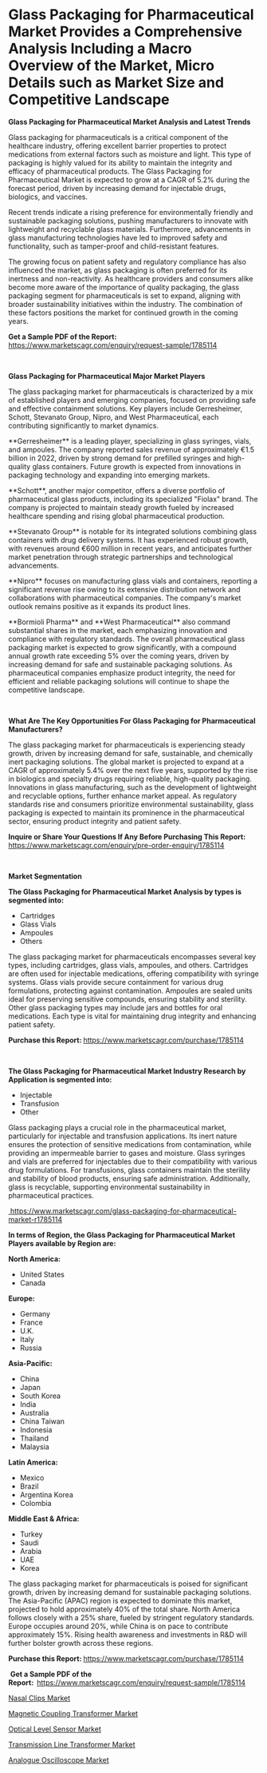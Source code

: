 <p><h1>Glass Packaging for Pharmaceutical Market Provides a Comprehensive Analysis Including a Macro Overview of the Market, Micro Details such as Market Size and Competitive Landscape</h1></p><p><strong>Glass Packaging for Pharmaceutical Market Analysis and Latest Trends</strong></p>
<p><p>Glass packaging for pharmaceuticals is a critical component of the healthcare industry, offering excellent barrier properties to protect medications from external factors such as moisture and light. This type of packaging is highly valued for its ability to maintain the integrity and efficacy of pharmaceutical products. The Glass Packaging for Pharmaceutical Market is expected to grow at a CAGR of 5.2% during the forecast period, driven by increasing demand for injectable drugs, biologics, and vaccines. </p><p>Recent trends indicate a rising preference for environmentally friendly and sustainable packaging solutions, pushing manufacturers to innovate with lightweight and recyclable glass materials. Furthermore, advancements in glass manufacturing technologies have led to improved safety and functionality, such as tamper-proof and child-resistant features. </p><p>The growing focus on patient safety and regulatory compliance has also influenced the market, as glass packaging is often preferred for its inertness and non-reactivity. As healthcare providers and consumers alike become more aware of the importance of quality packaging, the glass packaging segment for pharmaceuticals is set to expand, aligning with broader sustainability initiatives within the industry. The combination of these factors positions the market for continued growth in the coming years.</p></p>
<p><strong>Get a Sample PDF of the Report:&nbsp;</strong> <a href="https://www.marketscagr.com/enquiry/request-sample/1785114?utm_campaign=1167&utm_medium=2&utm_source=Github&utm_content=ia&utm_term=08102024&utm_id=glass-packaging-for-pharmaceutical">https://www.marketscagr.com/enquiry/request-sample/1785114</a></p>
<p>&nbsp;</p>
<p><strong>Glass Packaging for Pharmaceutical Major Market Players</strong></p>
<p><p>The glass packaging market for pharmaceuticals is characterized by a mix of established players and emerging companies, focused on providing safe and effective containment solutions. Key players include Gerresheimer, Schott, Stevanato Group, Nipro, and West Pharmaceutical, each contributing significantly to market dynamics.</p><p>**Gerresheimer** is a leading player, specializing in glass syringes, vials, and ampoules. The company reported sales revenue of approximately €1.5 billion in 2022, driven by strong demand for prefilled syringes and high-quality glass containers. Future growth is expected from innovations in packaging technology and expanding into emerging markets.</p><p>**Schott**, another major competitor, offers a diverse portfolio of pharmaceutical glass products, including its specialized "Fiolax" brand. The company is projected to maintain steady growth fueled by increased healthcare spending and rising global pharmaceutical production.</p><p>**Stevanato Group** is notable for its integrated solutions combining glass containers with drug delivery systems. It has experienced robust growth, with revenues around €600 million in recent years, and anticipates further market penetration through strategic partnerships and technological advancements.</p><p>**Nipro** focuses on manufacturing glass vials and containers, reporting a significant revenue rise owing to its extensive distribution network and collaborations with pharmaceutical companies. The company's market outlook remains positive as it expands its product lines.</p><p>**Bormioli Pharma** and **West Pharmaceutical** also command substantial shares in the market, each emphasizing innovation and compliance with regulatory standards. The overall pharmaceutical glass packaging market is expected to grow significantly, with a compound annual growth rate exceeding 5% over the coming years, driven by increasing demand for safe and sustainable packaging solutions. As pharmaceutical companies emphasize product integrity, the need for efficient and reliable packaging solutions will continue to shape the competitive landscape.</p></p>
<p>&nbsp;</p>
<p><strong>What Are The Key Opportunities For Glass Packaging for Pharmaceutical Manufacturers?</strong></p>
<p><p>The glass packaging market for pharmaceuticals is experiencing steady growth, driven by increasing demand for safe, sustainable, and chemically inert packaging solutions. The global market is projected to expand at a CAGR of approximately 5.4% over the next five years, supported by the rise in biologics and specialty drugs requiring reliable, high-quality packaging. Innovations in glass manufacturing, such as the development of lightweight and recyclable options, further enhance market appeal. As regulatory standards rise and consumers prioritize environmental sustainability, glass packaging is expected to maintain its prominence in the pharmaceutical sector, ensuring product integrity and patient safety.</p></p>
<p><strong>Inquire or Share Your Questions If Any Before Purchasing This Report:</strong> <a href="https://www.marketscagr.com/enquiry/pre-order-enquiry/1785114?utm_campaign=1167&utm_medium=2&utm_source=Github&utm_content=ia&utm_term=08102024&utm_id=glass-packaging-for-pharmaceutical">https://www.marketscagr.com/enquiry/pre-order-enquiry/1785114</a></p>
<p>&nbsp;</p>
<p><strong>Market Segmentation</strong></p>
<p><strong>The Glass Packaging for Pharmaceutical Market Analysis by types is segmented into:</strong></p>
<p><ul><li>Cartridges</li><li>Glass Vials</li><li>Ampoules</li><li>Others</li></ul></p>
<p><p>The glass packaging market for pharmaceuticals encompasses several key types, including cartridges, glass vials, ampoules, and others. Cartridges are often used for injectable medications, offering compatibility with syringe systems. Glass vials provide secure containment for various drug formulations, protecting against contamination. Ampoules are sealed units ideal for preserving sensitive compounds, ensuring stability and sterility. Other glass packaging types may include jars and bottles for oral medications. Each type is vital for maintaining drug integrity and enhancing patient safety.</p></p>
<p><strong>Purchase this Report:&nbsp;</strong><a href="https://www.marketscagr.com/purchase/1785114?utm_campaign=1167&utm_medium=2&utm_source=Github&utm_content=ia&utm_term=08102024&utm_id=glass-packaging-for-pharmaceutical">https://www.marketscagr.com/purchase/1785114</a></p>
<p>&nbsp;</p>
<p><strong>The Glass Packaging for Pharmaceutical Market Industry Research by Application is segmented into:</strong></p>
<p><ul><li>Injectable</li><li>Transfusion</li><li>Other</li></ul></p>
<p><p>Glass packaging plays a crucial role in the pharmaceutical market, particularly for injectable and transfusion applications. Its inert nature ensures the protection of sensitive medications from contamination, while providing an impermeable barrier to gases and moisture. Glass syringes and vials are preferred for injectables due to their compatibility with various drug formulations. For transfusions, glass containers maintain the sterility and stability of blood products, ensuring safe administration. Additionally, glass is recyclable, supporting environmental sustainability in pharmaceutical practices.</p></p>
<p><a href="https://www.marketscagr.com/glass-packaging-for-pharmaceutical-market-r1785114?utm_campaign=1167&utm_medium=2&utm_source=Github&utm_content=ia&utm_term=08102024&utm_id=glass-packaging-for-pharmaceutical">&nbsp;https://www.marketscagr.com/glass-packaging-for-pharmaceutical-market-r1785114</a></p>
<p><strong>In terms of Region, the Glass Packaging for Pharmaceutical Market Players available by Region are:</strong></p>
<p>
    <p> <strong> North America: </strong>
        <ul>
            <li>United States</li>
            <li>Canada</li>
        </ul>
        </p> 
    <p> <strong> Europe: </strong>
        <ul>
            <li>Germany</li>
            <li>France</li>
            <li>U.K.</li>
            <li>Italy</li>
            <li>Russia</li>
        </ul>
        </p> 
    <p> <strong> Asia-Pacific: </strong>
        <ul>
            <li>China</li>
            <li>Japan</li>
            <li>South Korea</li>
            <li>India</li>
            <li>Australia</li>
            <li>China Taiwan</li>
            <li>Indonesia</li>
            <li>Thailand</li>
            <li>Malaysia</li>
        </ul>
        </p> 
    <p> <strong> Latin America: </strong>
        <ul>
            <li>Mexico</li>
            <li>Brazil</li>
            <li>Argentina Korea</li>
            <li>Colombia</li>
        </ul>
        </p> 
    <p> <strong> Middle East & Africa: </strong>
        <ul>
            <li>Turkey</li>
            <li>Saudi</li>
            <li>Arabia</li>
            <li>UAE</li>
            <li>Korea</li>
        </ul>
    </p>
    </p>
<p><p>The glass packaging market for pharmaceuticals is poised for significant growth, driven by increasing demand for sustainable packaging solutions. The Asia-Pacific (APAC) region is expected to dominate this market, projected to hold approximately 40% of the total share. North America follows closely with a 25% share, fueled by stringent regulatory standards. Europe occupies around 20%, while China is on pace to contribute approximately 15%. Rising health awareness and investments in R&D will further bolster growth across these regions.</p></p>
<p><strong>Purchase this Report: </strong><a href="https://www.marketscagr.com/purchase/1785114?utm_campaign=1167&utm_medium=2&utm_source=Github&utm_content=ia&utm_term=08102024&utm_id=glass-packaging-for-pharmaceutical">https://www.marketscagr.com/purchase/1785114</a></p>
<p>&nbsp;<strong>Get a Sample PDF of the Report:&nbsp;&nbsp;</strong><a href="https://www.marketscagr.com/enquiry/request-sample/1785114?utm_campaign=1167&utm_medium=2&utm_source=Github&utm_content=ia&utm_term=08102024&utm_id=glass-packaging-for-pharmaceutical">https://www.marketscagr.com/enquiry/request-sample/1785114</a></p>
<p><strong></strong></p>
<p><p><a href="https://www.linkedin.com/pulse/global-nasal-clips-industry-research-report-competitive-landscape-s8n1e?utm_campaign=1167&utm_medium=2&utm_source=Github&utm_content=ia&utm_term=08102024&utm_id=glass-packaging-for-pharmaceutical">Nasal Clips Market</a></p><p><a href="https://www.linkedin.com/pulse/insights-magnetic-coupling-transformer-market-players-size-bl4te?utm_campaign=1167&utm_medium=2&utm_source=Github&utm_content=ia&utm_term=08102024&utm_id=glass-packaging-for-pharmaceutical">Magnetic Coupling Transformer Market</a></p><p><a href="https://www.linkedin.com/pulse/optical-level-sensor-market-global-share-ranking-overall-9f5ae?utm_campaign=1167&utm_medium=2&utm_source=Github&utm_content=ia&utm_term=08102024&utm_id=glass-packaging-for-pharmaceutical">Optical Level Sensor Market</a></p><p><a href="https://www.linkedin.com/pulse/transmission-line-transformer-market-research-report-forecast-gmpse?utm_campaign=1167&utm_medium=2&utm_source=Github&utm_content=ia&utm_term=08102024&utm_id=glass-packaging-for-pharmaceutical">Transmission Line Transformer Market</a></p><p><a href="https://www.linkedin.com/pulse/analogue-oscilloscope-market-analysis-report-global-insights-ui3pf?utm_campaign=1167&utm_medium=2&utm_source=Github&utm_content=ia&utm_term=08102024&utm_id=glass-packaging-for-pharmaceutical">Analogue Oscilloscope Market</a></p></p>